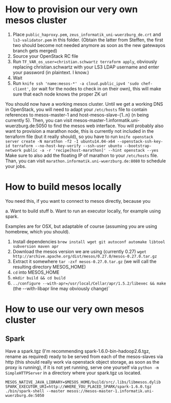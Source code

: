 # How to provision our very own mesos cluster

 1. Place `public_haproxy.pem`, `zeus_informatik_uni-wuerzburg_de.crt` and `ls3-validator.pem` in this folder. (Obtain the latter from Steffen, the first two should become not needed anymore as soon as the new gatewayos branch gets merged)
 2. Source your OpenStack RC file
 3. Run `TF_VAR_os_user=christian.schwartz terraform apply`, obviously replacing christian.schwartz with your LS3 LDAP username and enter your password (in plaintext. I know.)
 4. Wait
 5. Run `knife ssh 'name:mesos-*' -a cloud.public_ipv4 'sudo chef-client'`, (or wait for the nodes to check in on their own), this will make sure that each node knows the proper ZK url

You should now have a working mesos cluster. Until we get a working DNS in OpenStack, you will need to adapt your `/etc/hosts` file to contain references to mesos-master-1 and host-mesos-slave-{1..n} (n being currently 5).
Then, you can visit mesos-master-1.informatik.uni-wuerzburg.de:5050 to find the mesos web interface.
You will probably also want to provision a marathon node, this is currently not included in the terraform file (but it really should), so you have to run `knife openstack server create -N marathon -f2 -I ubuntu14.04-x64 --openstack-ssh-key-id terraform --no-host-key-verify --ssh-user ubuntu --bootstrap-network public -a -r 'recipe[host-marathon]' --hint openstack --yes`
Make sure to also add the floating IP of marathon to your `/etc/hosts` file.
Than, you can visit `marathon.informatik.uni-wuerzburg.de:8080` to schedule your jobs.

# How to build mesos locally

You need this, if you want to connect to mesos directly, because you

 a. Want to build stuff
 b. Want to run an executor locally, for example using spark.

Examples are for OSX, but adaptable of course (assuming you are using homebrew, which you should).

1. Install dependencies `brew install wget git autoconf automake libtool subversion maven apr`
2. Download the mesos version we are using (currently 0.27) `wget http://archive.apache.org/dist/mesos/0.27.0/mesos-0.27.0.tar.gz`
3. Extract it somewhere `tar -zxf mesos-0.27.0.tar.gz` (we will call the resulting directory MESOS_HOME)
4. `cd` into MESOS_HOME
5. `mkdir build && cd build`
6. `../configure --with-apr=/usr/local/Cellar/apr/1.5.2/libexec && make` (the --with-libapr line may obviously change)`


# How to use our very own mesos cluster

## Spark

Have a spark.tgz (I'm recommending spark-1.6.0-bin-hadoop2.6.tgz, rename as required) ready to be served from each of the mesos-slaves via http (this should really work via openstack object storage, as soon as the proxy is running), if it is not yet running, serve one yourself via `python -m SimpleHTTPServer` in a directory where your spark.tgz us located. 

`MESOS_NATIVE_JAVA_LIBRARY=$MESOS_HOME/build/src/.libs/libmesos.dylib SPARK_EXECUTOR_URI=http://WHERE_YOU_PLACED_SPARK/spark-1.6.0.tgz ./bin/spark-shell --master mesos://mesos-master-1.informatik.uni-wuerzburg.de:5050`
